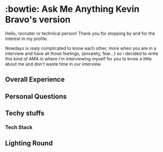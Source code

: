 <h1 align="left" id="mustafinho-title">:bowtie: Ask Me Anything Kevin Bravo's version</h1>

Hello, recruiter or technical person! Thank you for stopping by and for the interest in my profile.

Nowdays is realy complicated to know each other, more when you are in a interview and have all those feelings, (anxaiety, fear...) so i decided to write this kind of AMA in where i'm interviewing myself for you to know a little about me and don't waste time in our interview.

## Overall Experience

## Personal Questions

## Techy stuffs

### Tech Stack

## Lighting Round

